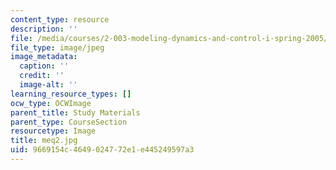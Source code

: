 ```yaml
---
content_type: resource
description: ''
file: /media/courses/2-003-modeling-dynamics-and-control-i-spring-2005/9669154c4649024772e1e445249597a3_meq2.jpg
file_type: image/jpeg
image_metadata:
  caption: ''
  credit: ''
  image-alt: ''
learning_resource_types: []
ocw_type: OCWImage
parent_title: Study Materials
parent_type: CourseSection
resourcetype: Image
title: meq2.jpg
uid: 9669154c-4649-0247-72e1-e445249597a3
---
```

